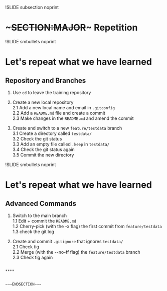 !SLIDE subsection noprint
# ~~~SECTION:MAJOR~~~ Repetition


!SLIDE smbullets noprint
# Let's repeat what we have learned
## Repository and Branches

   1. Use `cd` to leave the training repository  

   2. Create a new local repository  
     2.1 Add a new local name and email in `.gitconfig`  
     2.2 Add a `README.md` file and create a commit  
     2.3 Make changes in the `README.md` and amend the commit  

   3. Create and switch to a new `feature/testdata` branch  
     3.1 Create a directory called `testdata/`  
     3.2 Check the git status  
     3.3 Add an empty file called `.keep` in `testdata/`  
     3.4 Check the git status again  
     3.5 Commit the new directory  
    
    
!SLIDE smbullets  noprint

# Let's repeat what we have learned
## Advanced Commands

   1. Switch to the main branch  
     1.1 Edit + commit the `README.md`  
     1.2 Cherry-pick (with the -x flag) the first commit from `feature/testdata`  
     1.3 check the git log  

   2. Create and commit `.gitignore` that ignores `testdata/`  
     2.1 Check tig  
     2.2 Merge (with the --no-ff flag) the `feature/testdata` branch  
     2.3 Check tig again  

~~~SECTION:handouts~~~

****


~~~ENDSECTION~~~

